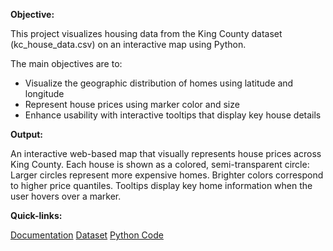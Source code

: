 **Objective:**

This project visualizes housing data from the King County dataset (kc_house_data.csv) on an interactive map using Python.

The main objectives are to:
  - Visualize the geographic distribution of homes using latitude and longitude
  - Represent house prices using marker color and size
  - Enhance usability with interactive tooltips that display key house details

**Output:**

An interactive web-based map that visually represents house prices across King County. Each house is shown as a colored, semi-transparent circle: Larger circles represent more expensive homes. Brighter colors correspond to higher price quantiles. Tooltips display key home information when the user hovers over a marker.

**Quick-links:**

[Documentation](https://github.com/Rouiyyy/Python-Programming-Group-Project/blob/main/Housing%20Price%20Heat%20Map%20Python%20Project%20Documentation.docx)
[Dataset](https://github.com/Rouiyyy/Python-Programming-Group-Project/blob/main/kc_house_data.csv)
[Python Code](https://github.com/Rouiyyy/Python-Programming-Group-Project/blob/main/House%20Prices%20Heat%20Map.py)
